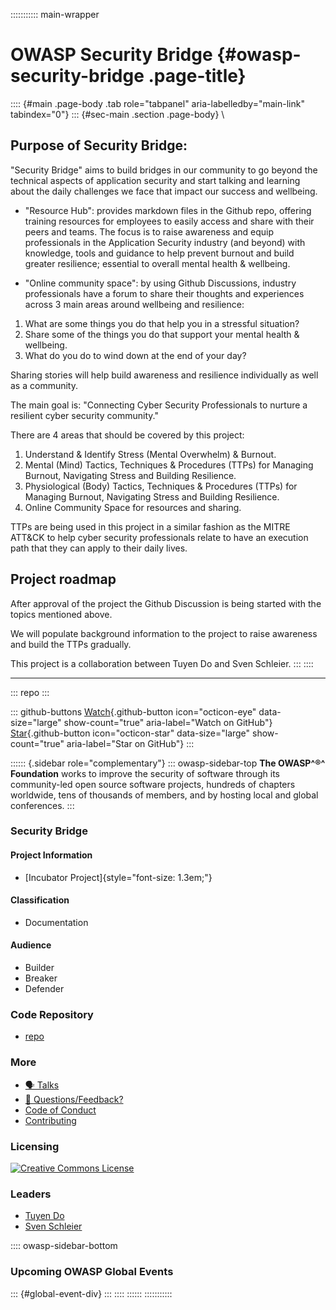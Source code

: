 ::::::::::: main-wrapper
# OWASP Security Bridge {#owasp-security-bridge .page-title}

:::: {#main .page-body .tab role="tabpanel" aria-labelledby="main-link" tabindex="0"}
::: {#sec-main .section .page-body}
\

## Purpose of Security Bridge:

"Security Bridge" aims to build bridges in our community to go beyond
the technical aspects of application security and start talking and
learning about the daily challenges we face that impact our success and
wellbeing.

- "Resource Hub": provides markdown files in the Github repo, offering
  training resources for employees to easily access and share with their
  peers and teams. The focus is to raise awareness and equip
  professionals in the Application Security industry (and beyond) with
  knowledge, tools and guidance to help prevent burnout and build
  greater resilience; essential to overall mental health & wellbeing.

- "Online community space": by using Github Discussions, industry
  professionals have a forum to share their thoughts and experiences
  across 3 main areas around wellbeing and resilience:

1.  What are some things you do that help you in a stressful situation?
2.  Share some of the things you do that support your mental health &
    wellbeing.
3.  What do you do to wind down at the end of your day?

Sharing stories will help build awareness and resilience individually as
well as a community.

The main goal is: "Connecting Cyber Security Professionals to nurture a
resilient cyber security community."

There are 4 areas that should be covered by this project:

1.  Understand & Identify Stress (Mental Overwhelm) & Burnout.
2.  Mental (Mind) Tactics, Techniques & Procedures (TTPs) for Managing
    Burnout, Navigating Stress and Building Resilience.
3.  Physiological (Body) Tactics, Techniques & Procedures (TTPs) for
    Managing Burnout, Navigating Stress and Building Resilience.
4.  Online Community Space for resources and sharing.

TTPs are being used in this project in a similar fashion as the MITRE
ATT&CK to help cyber security professionals relate to have an execution
path that they can apply to their daily lives.

## Project roadmap

After approval of the project the Github Discussion is being started
with the topics mentioned above.

We will populate background information to the project to raise
awareness and build the TTPs gradually.

This project is a collaboration between Tuyen Do and Sven Schleier.
:::
::::

------------------------------------------------------------------------

::: repo
:::

::: github-buttons
[Watch](https://github.com/owasp/www-project-security-bridge/subscription){.github-button
icon="octicon-eye" data-size="large" show-count="true"
aria-label="Watch on GitHub"}
[Star](https://github.com/owasp/www-project-security-bridge){.github-button
icon="octicon-star" data-size="large" show-count="true"
aria-label="Star on GitHub"}
:::

:::::: {.sidebar role="complementary"}
::: owasp-sidebar-top
**The OWASP^®^ Foundation** works to improve the security of software
through its community-led open source software projects, hundreds of
chapters worldwide, tens of thousands of members, and by hosting local
and global conferences.
:::

### Security Bridge

#### Project Information

-  [Incubator Project]{style="font-size: 1.3em;"}

#### Classification

-  Documentation

#### Audience

-  Builder
-  Breaker
-  Defender

### Code Repository

- [repo](https://github.com/OWASP/security-bridge)

### More

- [🗣️ Talks](TBD.html)
- [💬
  Questions/Feedback?](https://github.com/OWASP/security-bridge/discussions)
- [Code of Conduct](TBD.html)
- [Contributing](TBD.html)

### Licensing

[![Creative Commons
License](../../licensebuttons.net/l/by-sa/4.0/88x31.png)](https://creativecommons.org/licenses/by-sa/4.0/ "CC BY-SA 4.0")

### Leaders

- [Tuyen
  Do](../cdn-cgi/l/email-protection.html#2652535f434808424966495147555608495441)
- [Sven
  Schleier](../cdn-cgi/l/email-protection.html#1c6f6a7972326f7f74707975796e5c736b7d6f6c32736e7b)

:::: owasp-sidebar-bottom
### Upcoming OWASP Global Events

::: {#global-event-div}
:::
::::
::::::
:::::::::::

